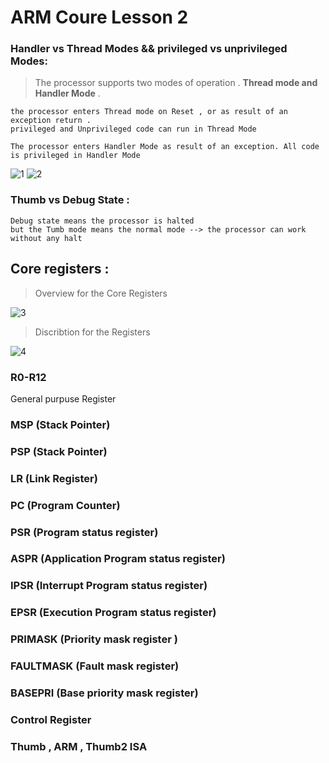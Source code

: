 # ARM Coure Lesson 2

### Handler vs Thread Modes && privileged vs unprivileged Modes:
>The processor supports two modes of operation . **Thread mode and Handler Mode** .

```
the processor enters Thread mode on Reset , or as result of an exception return . 
privileged and Unprivileged code can run in Thread Mode

The processor enters Handler Mode as result of an exception. All code is privileged in Handler Mode
```


![1](https://github.com/Ephraim-Hedia/Embedded_System_Diploma/assets/74508494/8f56ebd5-b33b-482e-969e-c5123d3359af)
![2](https://github.com/Ephraim-Hedia/Embedded_System_Diploma/assets/74508494/83c3c474-8f2f-4862-be9f-6a73868ccd20)


### Thumb vs Debug State :
```
Debug state means the processor is halted 
but the Tumb mode means the normal mode --> the processor can work without any halt 
```
## Core registers :
>Overview for the Core Registers


![3](https://github.com/Ephraim-Hedia/Embedded_System_Diploma/assets/74508494/48a8100e-62d4-48f4-94cb-179ddbf205d0)

>Discribtion for the Registers


![4](https://github.com/Ephraim-Hedia/Embedded_System_Diploma/assets/74508494/eaee9842-9637-4404-b19c-766869e1dc44)


### R0-R12
General purpuse Register 
### MSP (Stack Pointer)

### PSP (Stack Pointer)
### LR  (Link Register)
### PC  (Program Counter)
### PSR (Program status register)
### ASPR (Application Program status register)
### IPSR (Interrupt Program status register)
### EPSR (Execution Program status register)
### PRIMASK (Priority mask register )
### FAULTMASK (Fault mask register)
### BASEPRI (Base priority mask register)
### Control Register

### Thumb , ARM , Thumb2 ISA






